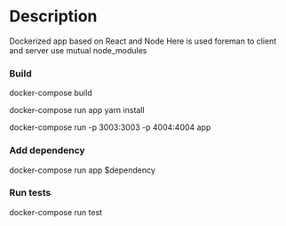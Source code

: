 # Description

Dockerized app based on React and Node
Here is used foreman to client and server use mutual node_modules

### Build

docker-compose build

docker-compose run app yarn install

docker-compose run -p 3003:3003 -p 4004:4004 app

### Add dependency

docker-compose run app $dependency

### Run tests

docker-compose run test
